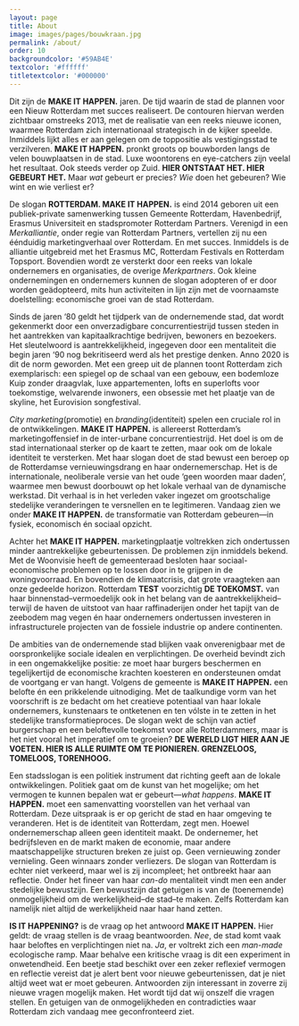 ```yaml
---
layout: page
title: About
image: images/pages/bouwkraan.jpg
permalink: /about/
order: 10
backgroundcolor: '#59AB4E'
textcolor: '#ffffff'
titletextcolor: '#000000'
---
```


Dit zijn de **MAKE IT HAPPEN.** jaren. De tijd waarin de stad de plannen voor een Nieuw Rotterdam met succes realiseert. De contouren hiervan werden zichtbaar omstreeks 2013, met de realisatie van een reeks nieuwe iconen, waarmee Rotterdam zich internationaal strategisch in de kijker speelde. Inmiddels lijkt alles er aan gelegen om de toppositie als vestigingsstad te verzilveren. **MAKE IT HAPPEN.** pronkt groots op bouwborden langs de velen bouwplaatsen in de stad. Luxe woontorens en eye-catchers zijn veelal het resultaat. Ook steeds verder op Zuid. **HIER ONTSTAAT HET. HIER GEBEURT HET.** Maar _wat_ gebeurt er precies? _Wie_ doen het gebeuren? Wie wint en wie verliest er?

De slogan **ROTTERDAM. MAKE IT HAPPEN.** is eind 2014 geboren uit een publiek-private samenwerking tussen Gemeente Rotterdam, Havenbedrijf, Erasmus Universiteit en stadspromoter Rotterdam Partners. Verenigd in een _Merkalliantie_, onder regie van Rotterdam Partners, vertellen zij nu een éénduidig marketingverhaal over Rotterdam. En met succes. Inmiddels is de alliantie uitgebreid met het Erasmus MC, Rotterdam Festivals en Rotterdam Topsport. Bovendien wordt ze versterkt door een reeks van lokale ondernemers en organisaties, de overige _Merkpartners_. Ook kleine ondernemingen en ondernemers kunnen de slogan adopteren of er door worden geädopteerd, mits hun activiteiten in lijn zijn met de voornaamste doelstelling: economische groei van de stad Rotterdam.

Sinds de jaren ‘80 geldt het tijdperk van de ondernemende stad, dat wordt gekenmerkt door een onverzadigbare concurrentiestrijd tussen steden in het aantrekken van kapitaalkrachtige bedrijven, bewoners en bezoekers. Het sleutelwoord is aantrekkelijkheid, ingegeven door een mentaliteit die begin jaren ‘90 nog bekritiseerd werd als het prestige denken. Anno 2020 is dit de norm geworden. Met een greep uit de plannen toont Rotterdam zich exemplarisch: een spiegel op de schaal van een gebouw, een bodemloze Kuip zonder draagvlak, luxe appartementen, lofts en superlofts voor toekomstige, welvarende inwoners, een obsessie met het plaatje van de skyline, het Eurovision songfestival.

_City marketing_(promotie) en _branding_(identiteit) spelen een cruciale rol in de ontwikkelingen. **MAKE IT HAPPEN.** is allereerst Rotterdam’s marketingoffensief in de inter-urbane concurrentiestrijd. Het doel is om de stad internationaal sterker op de kaart te zetten, maar ook om de lokale identiteit te versterken. Met haar slogan doet de stad bewust een beroep op de Rotterdamse vernieuwingsdrang en haar ondernemerschap. Het is de internationale, neoliberale versie van het oude ‘geen woorden maar daden’, waarmee men bewust doorbouwt op het lokale verhaal van de dynamische werkstad. Dit verhaal is in het verleden vaker ingezet om grootschalige stedelijke veranderingen te versnellen en te legitimeren. Vandaag zien we onder **MAKE IT HAPPEN.** de transformatie van Rotterdam gebeuren—in fysiek, economisch én sociaal opzicht.

Achter het **MAKE IT HAPPEN.** marketingplaatje voltrekken zich ondertussen minder aantrekkelijke gebeurtenissen. De problemen zijn inmiddels bekend. Met de Woonvisie heeft de gemeenteraad besloten haar sociaal-economische problemen op te lossen door in te grijpen in de woningvoorraad. En bovendien de klimaatcrisis, dat grote vraagteken aan onze gedeelde horizon. Rotterdam **TEST** voorzichtig **DE TOEKOMST.** van haar binnenstad–vermoedelijk ook in het belang van de aantrekkelijkheid–terwijl de haven de uitstoot van haar raffinaderijen onder het tapijt van de zeebodem mag vegen én haar ondernemers ondertussen investeren in infrastructurele projecten van de fossiele industrie op andere continenten.

De ambities van de ondernemende stad blijken vaak onverenigbaar met de oorspronkelijke sociale idealen en verplichtingen. De overheid bevindt zich in een ongemakkelijke positie: ze moet haar burgers beschermen en tegelijkertijd de economische krachten koesteren en ondersteunen omdat de voortgang er van hangt. Volgens de gemeente is **MAKE IT HAPPEN.** een belofte én een prikkelende uitnodiging. Met de taalkundige vorm van het voorschrift is ze bedacht om het creatieve potentiaal van haar lokale ondernemers, kunstenaars te ontketenen en ten vólste in te zetten in het stedelijke transformatieproces. De slogan wekt de schijn van actief burgerschap en een beloftevolle toekomst voor alle Rotterdammers, maar is het niet vooral het imperatief om te groeien? **DE WERELD LIGT HIER AAN JE VOETEN. HIER IS ALLE RUIMTE OM TE PIONIEREN. GRENZELOOS, TOMELOOS, TORENHOOG.**

Een stadsslogan is een politiek instrument dat richting geeft aan de lokale ontwikkelingen. Politiek gaat om de kunst van het mogelijke; om het vermogen te kunnen bepalen wat er gebeurt—_what happens_. **MAKE IT HAPPEN.** moet een samenvatting voorstellen van het verhaal van Rotterdam. Deze uitspraak is er op gericht de stad en haar omgeving te veranderen. Het is de identiteit van Rotterdam, zegt men. Hoewel ondernemerschap alleen geen identiteit maakt. De ondernemer, het bedrijfsleven en de markt maken de economie, maar andere maatschappelijke structuren breken ze juist op. Geen vernieuwing zonder vernieling. Geen winnaars zonder verliezers. De slogan van Rotterdam is echter niet verkeerd, maar wel is zij incompleet; het ontbreekt haar aan reflectie. Onder het fineer van haar _can-do_ mentaliteit vindt men een ander stedelijke bewustzijn. Een bewustzijn dat getuigen is van de (toenemende) onmogelijkheid om de werkelijkheid–de stad–te maken. Zelfs Rotterdam kan namelijk niet altijd de werkelijkheid naar haar hand zetten.

**IS IT HAPPENING?** is de vraag op het antwoord **MAKE IT HAPPEN.** Hier geldt: de vraag stellen is de vraag beantwoorden. _Nee_, de stad komt vaak haar beloftes en verplichtingen niet na. _Ja_, er voltrekt zich een _man-made_ ecologische ramp. Maar behalve een kritische vraag is dit een experiment in onwetendheid. Een beetje stad beschikt over een zeker reflexief vermogen en reflectie vereist dat je alert bent voor nieuwe gebeurtenissen, dat je niet altijd weet wat er moet gebeuren. Antwoorden zijn interessant in zoverre zij nieuwe vragen mogelijk maken. Het wordt tijd dat wij onszelf die vragen stellen. En getuigen van de onmogelijkheden en contradicties waar Rotterdam zich vandaag mee geconfronteerd ziet.